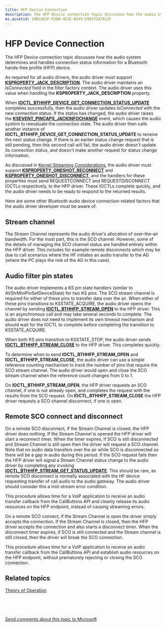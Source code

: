 ```yaml
---
title: HFP Device Connection
description: The HFP Device connection topic discusses how the audio system determines and handles connection status information for a Bluetooth hands-free profile (HFP) device.
ms.assetid: 29B33A3F-63BB-4E1E-B245-E90372A7812F
---
```


# HFP Device Connection


The HFP Device connection topic discusses how the audio system determines and handles connection status information for a Bluetooth hands-free profile (HFP) device.

As required for all audio drivers, the audio driver must support [**KSPROPERTY\_JACK\_DESCRIPTION**](https://msdn.microsoft.com/library/windows/hardware/ff537364). The audio driver maintains an *IsConnected* field in the filter factory context. The audio driver uses this value when handling the **KSPROPERTY\_JACK\_DESCRIPTION** property.

When [**IOCTL\_BTHHFP\_DEVICE\_GET\_CONNECTION\_STATUS\_UPDATE**](https://msdn.microsoft.com/library/windows/hardware/dn265106) completes successfully, then the audio driver updates *IsConnected* with the new connection status. If the status has changed, the audio driver raises the [**KSEVENT\_PINCAPS\_JACKINFOCHANGE**](https://msdn.microsoft.com/library/windows/hardware/ff537134) event, which causes the audio system to reevaluate the connection state. The audio driver then calls another instance of **IOCTL\_BTHHFP\_DEVICE\_GET\_CONNECTION\_STATUS\_UPDATE** to receive the next status change. If there is an earlier status change request that is still pending, then this second call will fail, the audio driver doesn't update its connection status, and doesn't make another request for status change information.

As discussed in [Kernel Streaming Considerations](kernel-streaming-considerations.md), the audio driver must support [**KSPROPERTY\_ONESHOT\_RECONNECT**](https://msdn.microsoft.com/library/windows/hardware/ff537369) and [**KSPROPERTY\_ONESHOT\_DISCONNECT**](https://msdn.microsoft.com/library/windows/hardware/hh706181), and the handlers for these properties must send REQUESTCONNECT and REQUESTDISCONNECT IOCTLs respectively, to the HFP driver. These IOCTLs complete quickly, and the audio driver needs to be ready to respond to the returned results.

Here are some other Bluetooth audio device connection-related factors that the audio driver developer must be aware of.

## <span id="Stream_channel"></span><span id="stream_channel"></span><span id="STREAM_CHANNEL"></span>Stream channel


The Stream Channel represents the audio driver’s allocation of over-the-air bandwidth. For the most part, this is the SCO channel. However, some of the details of managing the SCO channel status are handled entirely within the HFP driver. This includes for example remote disconnects which may be due to call scenarios where the HF initiates an audio transfer to the AG (where the PC plays the role of the AG in this case).

## <span id="Audio_filter_pin_states"></span><span id="audio_filter_pin_states"></span><span id="AUDIO_FILTER_PIN_STATES"></span>Audio filter pin states


The audio driver implements a KS pin state handlers (similar to AVStrMiniPinSetDeviceState) for two KS pins. The SCO stream channel is required for either of these pins to transfer data over the air. When either of these pins transitions to KSSTATE\_ACQUIRE, the audio driver opens the channel by sending [**IOCTL\_BTHHFP\_STREAM\_OPEN**](https://msdn.microsoft.com/library/windows/hardware/dn265122) to the HFP driver. This is an asynchronous call and may take several seconds to complete. The audio driver does not need to implement its own timeout mechanism and should wait for the IOCTL to complete before completing the transition to KSSTATE\_ACQUIRE.

When both KS pins transition to KSSTATE\_STOP, the audio driver sends [**IOCTL\_BTHHFP\_STREAM\_CLOSE**](https://msdn.microsoft.com/library/windows/hardware/dn265120) to the HFP driver. This completes quickly.

To determine when to send **IOCTL\_BTHHFP\_STREAM\_OPEN** and **IOCTL\_BTHHFP\_STREAM\_CLOSE**, the audio driver can use a simple reference counting mechanism to track the number of pins that require the SCO stream channel. The audio driver would open and close the SCO stream channel when the reference count changes from 0 to 1.

On **IOCTL\_BTHHFP\_STREAM\_OPEN**, the HFP driver requests an SCO channel, if one is not already open, and completes the request with the results from the SCO request. On **IOCTL\_BTHHFP\_STREAM\_CLOSE** the HFP driver requests a SCO channel disconnect, if one is open.

## <span id="Remote_SCO_connect_and_disconnect"></span><span id="remote_sco_connect_and_disconnect"></span><span id="REMOTE_SCO_CONNECT_AND_DISCONNECT"></span>Remote SCO connect and disconnect


On a remote SCO disconnect, if the Stream Channel is closed, the HFP driver does nothing. If the Stream Channel is opened the HFP driver will start a reconnect timer. When the timer expires, if SCO is still disconnected and Stream Channel is still open then the driver will request a SCO channel. Note that no audio data transfers over the air while SCO is disconnected so there will be a gap in audio during this period. If the SCO request fails then the HFP driver will signal a Stream Channel status change to the audio driver by completing any invoking [**IOCTL\_BTHHFP\_STREAM\_GET\_STATUS\_UPDATE**](https://msdn.microsoft.com/library/windows/hardware/dn265121). This should be rare, as remote SCO disconnect is normally associated with the HF device requesting transfer of call audio to the audio gateway. The audio driver should consider this a mid-stream error condition.

This procedure allows time for a VoIP application to receive an audio transfer callback from the CallButtons API and cleanly release its audio resources on the HFP endpoint, instead of causing streaming errors.

On a remote SCO connect, if the Stream Channel is open the driver simply accepts the connection. If the Stream Channel is closed, then the HFP driver accepts the connection and also starts a disconnect timer. When the disconnect timer expires, if SCO is still connected and the Stream channel is still closed, then the driver will break the SCO connection.

This procedure allows time for a VoIP application to receive an audio transfer callback from the CallButtons API and establish audio resources on the HFP endpoint, without prematurely rejecting or closing the SCO connection.

## <span id="related_topics"></span>Related topics


[Theory of Operation](theory-of-operation.md)

 

 

[Send comments about this topic to Microsoft](mailto:wsddocfb@microsoft.com?subject=Documentation%20feedback%20[audio\audio]:%20HFP%20Device%20Connection%20%20RELEASE:%20%287/18/2016%29&body=%0A%0APRIVACY%20STATEMENT%0A%0AWe%20use%20your%20feedback%20to%20improve%20the%20documentation.%20We%20don't%20use%20your%20email%20address%20for%20any%20other%20purpose,%20and%20we'll%20remove%20your%20email%20address%20from%20our%20system%20after%20the%20issue%20that%20you're%20reporting%20is%20fixed.%20While%20we're%20working%20to%20fix%20this%20issue,%20we%20might%20send%20you%20an%20email%20message%20to%20ask%20for%20more%20info.%20Later,%20we%20might%20also%20send%20you%20an%20email%20message%20to%20let%20you%20know%20that%20we've%20addressed%20your%20feedback.%0A%0AFor%20more%20info%20about%20Microsoft's%20privacy%20policy,%20see%20http://privacy.microsoft.com/default.aspx. "Send comments about this topic to Microsoft")






